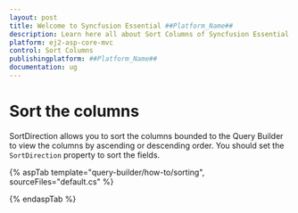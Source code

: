 ```yaml
---
layout: post
title: Welcome to Syncfusion Essential ##Platform_Name##
description: Learn here all about Sort Columns of Syncfusion Essential ##Platform_Name## widgets based on HTML5 and jQuery.
platform: ej2-asp-core-mvc
control: Sort Columns
publishingplatform: ##Platform_Name##
documentation: ug
---
```



# Sort the columns

SortDirection allows you to sort the columns bounded to the Query Builder to view the columns by ascending or descending order. You should set the `SortDirection` property to sort the fields.

{% aspTab template="query-builder/how-to/sorting", sourceFiles="default.cs" %}

{% endaspTab %}
